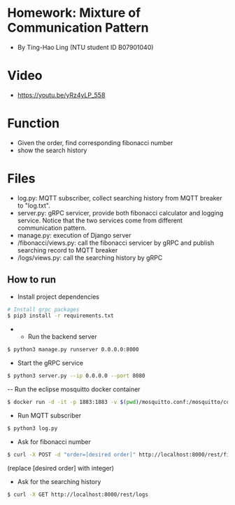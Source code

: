 # Homework: Mixture of Communication Pattern
- By Ting-Hao Ling (NTU student ID B07901040)

# Video

- https://youtu.be/yRz4yLP_558

# Function
- Given the order, find corresponding fibonacci number
- show the search history

# Files
- log.py: MQTT subscriber, collect searching history from MQTT breaker to "log.txt".
- server.py: gRPC servicer, provide both fibonacci calculator and logging service. Notice that the two services come from different communication pattern.
- manage.py: execution of Django server
- /fibonacci/views.py: call the fibonacci servicer by gRPC and publish searching record to MQTT breaker
- /logs/views.py: call the searching history by gRPC


## How to run
- Install project dependencies
```bash
# Install grpc packages
$ pip3 install -r requirements.txt
```
- - Run the backend server
```bash
$ python3 manage.py runserver 0.0.0.0:8000
```

- Start the gRPC service
```bash
$ python3 server.py --ip 0.0.0.0 --port 8080
```

-- Run the eclipse mosquitto docker container
```bash
$ docker run -d -it -p 1883:1883 -v $(pwd)/mosquitto.conf:/mosquitto/config/mosquitto.conf eclipse-mosquitto
```

- Run MQTT subscriber
```bash
$ python3 log.py
```

- Ask for fibonacci number
```bash
$ curl -X POST -d "order=[desired order]" http://localhost:8000/rest/fibonacci
```
(replace [desired order] with integer)

- Ask for the searching history
```bash
$ curl -X GET http://localhost:8000/rest/logs
```
